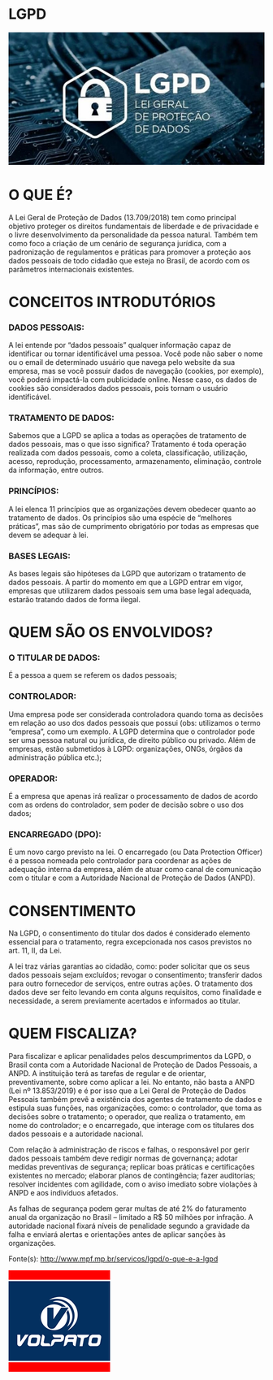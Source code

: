 # LGPD
![LGPD Image](/images/lgpd.jpg)

# O QUE É?
A Lei Geral de Proteção de Dados (13.709/2018) tem como principal objetivo proteger os direitos fundamentais de liberdade e de privacidade e o livre desenvolvimento da personalidade da pessoa natural. Também tem como foco a criação de um cenário de segurança jurídica, com a padronização de regulamentos e práticas para promover a proteção aos dados pessoais de todo cidadão que esteja no Brasil, de acordo com os parâmetros internacionais existentes.

# CONCEITOS INTRODUTÓRIOS
### DADOS PESSOAIS:
A lei entende por “dados pessoais” qualquer informação capaz de identificar ou tornar identificável uma pessoa. Você pode não saber o nome ou o email de determinado usuário que navega pelo website da sua empresa, mas se você possuir dados de navegação (cookies, por exemplo), você poderá impactá-la com publicidade online. Nesse caso, os dados de cookies são considerados dados pessoais, pois tornam o usuário identificável.

### TRATAMENTO DE DADOS:
Sabemos que a LGPD se aplica a todas as operações de tratamento de dados pessoais, mas o que isso significa? Tratamento é toda operação realizada com dados pessoais, como a coleta, classificação, utilização, acesso, reprodução, processamento, armazenamento, eliminação, controle da informação, entre outros.

### PRINCÍPIOS:
A lei elenca 11 princípios que as organizações devem obedecer quanto ao tratamento de dados. Os princípios são uma espécie de “melhores práticas”, mas são de cumprimento obrigatório por todas as empresas que devem se adequar à lei.

### BASES LEGAIS:
As bases legais são hipóteses da LGPD que autorizam o tratamento de dados pessoais. A partir do momento em que a LGPD entrar em vigor, empresas que utilizarem dados pessoais sem uma base legal adequada, estarão tratando dados de forma ilegal.

# QUEM SÃO OS ENVOLVIDOS?
### O TITULAR DE DADOS:
É a pessoa a quem se referem os dados pessoais;  
### CONTROLADOR:
Uma empresa pode ser considerada controladora quando toma as decisões em relação ao uso dos dados pessoais que possui (obs: utilizamos o termo “empresa”, como um exemplo. A LGPD determina que o controlador pode ser uma pessoa natural ou jurídica, de direito público ou privado. Além de empresas, estão submetidos à LGPD: organizações, ONGs, órgãos da administração pública etc.);  
### OPERADOR:
É a empresa que apenas irá realizar o processamento de dados de acordo com as ordens do controlador, sem poder de decisão sobre o uso dos dados;  
### ENCARREGADO (DPO):
É um novo cargo previsto na lei. O encarregado (ou Data Protection Officer) é a pessoa nomeada pelo controlador para coordenar as ações de adequação interna da empresa, além de atuar como canal de comunicação com o titular e com a Autoridade Nacional de Proteção de Dados (ANPD).

# CONSENTIMENTO
Na LGPD, o consentimento do titular dos dados é considerado elemento essencial para o tratamento, regra excepcionada nos casos previstos no art. 11, II, da Lei.

A lei traz várias garantias ao cidadão, como: poder solicitar que os seus dados pessoais sejam excluídos; revogar o consentimento; transferir dados para outro fornecedor de serviços, entre outras ações. O tratamento dos dados deve ser feito levando em conta alguns requisitos, como finalidade e necessidade, a serem previamente acertados e informados ao titular. 

# QUEM FISCALIZA?
Para fiscalizar e aplicar penalidades pelos descumprimentos da LGPD, o Brasil conta com a Autoridade Nacional de Proteção de Dados Pessoais, a ANPD. A instituição terá as tarefas de regular e de orientar, preventivamente, sobre como aplicar a lei. No entanto, não basta a ANPD (Lei nº 13.853/2019) e é por isso que a Lei Geral de Proteção de Dados Pessoais também prevê a existência dos agentes de tratamento de dados e estipula suas funções, nas organizações, como: o controlador, que toma as decisões sobre o tratamento; o operador, que realiza o tratamento, em nome do controlador; e o encarregado, que interage com os titulares dos dados pessoais e a autoridade nacional. 

Com relação à administração de riscos e falhas, o responsável por gerir dados pessoais também deve redigir normas de governança; adotar medidas preventivas de segurança; replicar boas práticas e certificações existentes no mercado; elaborar planos de contingência; fazer auditorias; resolver incidentes com agilidade, com o aviso imediato sobre violações à ANPD e aos indivíduos afetados.

As falhas de segurança podem gerar multas de até 2% do faturamento anual da organização no Brasil – limitado a R$ 50 milhões por infração. A autoridade nacional fixará níveis de penalidade segundo a gravidade da falha e enviará alertas e orientações antes de aplicar sanções às organizações.  

Fonte(s): http://www.mpf.mp.br/servicos/lgpd/o-que-e-a-lgpd

![Assinatura](/images/logo-volpato-small.png)

